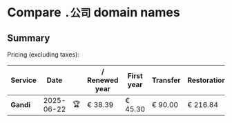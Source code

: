 # Compare `.公司` domain names

## Summary

Pricing (excluding taxes):

| Service | Date |  | / Renewed year | First year | Transfer | Restoration |
|--|--|--|--|--|--|--|
| **Gandi** | 2025-06-22 | 🏆 | € 38.39 | € 45.30 | € 90.00 | € 216.84 |
